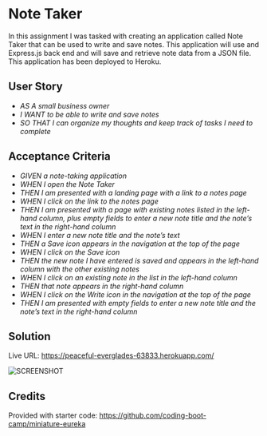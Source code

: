 # Note Taker

In this assignment I was tasked with creating an application called Note Taker that can be used to write and save notes. This application will use and Express.js back end and will save and retrieve note data from a JSON file. This application has been deployed to Heroku.

## User Story

- _AS A small business owner_
- _I WANT to be able to write and save notes_
- _SO THAT I can organize my thoughts and keep track of tasks I need to complete_

## Acceptance Criteria

- _GIVEN a note-taking application_
- _WHEN I open the Note Taker_
- _THEN I am presented with a landing page with a link to a notes page_
- _WHEN I click on the link to the notes page_
- _THEN I am presented with a page with existing notes listed in the left-hand column, plus empty fields to enter a new note title and the note’s text in the right-hand column_
- _WHEN I enter a new note title and the note’s text_
- _THEN a Save icon appears in the navigation at the top of the page_
- _WHEN I click on the Save icon_
- _THEN the new note I have entered is saved and appears in the left-hand column with the other existing notes_
- _WHEN I click on an existing note in the list in the left-hand column_
- _THEN that note appears in the right-hand column_
- _WHEN I click on the Write icon in the navigation at the top of the page_
- _THEN I am presented with empty fields to enter a new note title and the note’s text in the right-hand column_

## Solution

Live URL: https://peaceful-everglades-63833.herokuapp.com/

![SCREENSHOT](https://watch.screencastify.com/v/Bi9YZRGilzZSR9RYKlSq)

## Credits

Provided with starter code: https://github.com/coding-boot-camp/miniature-eureka